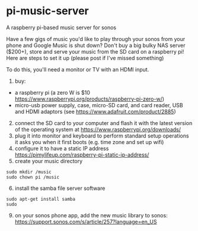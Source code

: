 # pi-music-server
A raspberry pi-based music server for sonos

Have a few gigs of music you'd like to play through your sonos from your phone and Google Music is shut down? Don't buy a big bulky NAS server ($200+), store and serve your music from the SD card on a raspberry pi! Here are steps to set it up (please post if I've missed something)

To do this, you'll need a monitor or TV with an HDMI input. 
1. buy: 
* a raspberry pi (a zero W is $10 https://www.raspberrypi.org/products/raspberry-pi-zero-w/)
* micro-usb power supply, case, micro-SD card, and card reader, USB and HDMI adaptors (see https://www.adafruit.com/product/2885)
2. connect the SD card to your computer and flash it with the latest version of the operating system at https://www.raspberrypi.org/downloads/
3. plug it into monitor and keyboard to perform standard setup operations it asks you when it first boots (e.g. time zone and set up wifi)
4. configure it to have a static IP address https://pimylifeup.com/raspberry-pi-static-ip-address/
5. create your music directory 
```
sudo mkdir /music
sudo chown pi /music
```
6. install the samba file server software
```
sudo apt-get install samba
sudo 
```
9. on your sonos phone app, add the new music library to sonos: https://support.sonos.com/s/article/257?language=en_US
